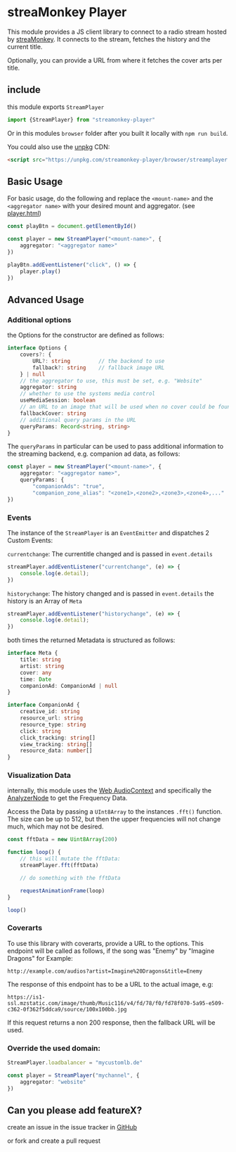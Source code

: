 # streaMonkey Player

This module provides a JS client library to connect to a radio stream hosted by [streaMonkey](https://www.streamonkey.de/en). It connects to the stream, fetches the history and the current title.

Optionally, you can provide a URL from where it fetches the cover arts per title.

## include

this module exports `StreamPlayer`

```ts
import {StreamPlayer} from "streamonkey-player"
```

Or in this modules `browser` folder after you built it locally with `npm run build`.

You could also use the [unpkg](https://unpkg.com/) CDN:

```html
<script src="https://unpkg.com/streamonkey-player/browser/streamplayer.js"></script>
```

## Basic Usage

For basic usage, do the following and replace the `<mount-name>` and the `<aggregator name>` with your desired mount and aggregator. (see [player.html](./player.html))

```ts
const playBtn = document.getElementById()

const player = new StreamPlayer("<mount-name>", {
    aggregator: "<aggregator name>"
})

playBtn.addEventListener("click", () => {
    player.play()
})
```

## Advanced Usage

### Additional options

the Options for the constructor are defined as follows:

```ts
interface Options {
    covers?: {
        URL?: string         // the backend to use
        fallback?: string    // fallback image URL
    } | null            
    // the aggregator to use, this must be set, e.g. "Website"
    aggregator: string                  
    // whether to use the systems media control
    useMediaSession: boolean            
    // an URL to an image that will be used when no cover could be found 
    fallbackCover: string               
    // additional query params in the URL
    queryParams: Record<string, string> 
}
```

The `queryParams` in particular can be used to pass additional information to the streaming backend, e.g. companion ad data, as follows:

```ts
const player = new StreamPlayer("<mount-name>", {
    aggregator: "<aggregator name>",
    queryParams: {
        "companionAds": "true",
        "companion_zone_alias": "<zone1>,<zone2>,<zone3>,<zone4>,..."
})
```

### Events

The instance of the `StreamPlayer` is an `EventEmitter` and dispatches 2 Custom Events:

`currentchange`: The currentitle changed and is passed in `event.details`

```ts
streamPlayer.addEventListener("currentchange", (e) => {
    console.log(e.detail);
})
```

`historychange`: The history changed and is passed in `event.details` the history is an Array of `Meta`

```ts
streamPlayer.addEventListener("historychange", (e) => {
    console.log(e.detail);
})
```

both times the returned Metadata is structured as follows:

```ts
interface Meta {
    title: string
    artist: string
    cover: any
    time: Date
    companionAd: CompanionAd | null
}

interface CompanionAd {
    creative_id: string
    resource_url: string
    resource_type: string
    click: string
    click_tracking: string[]
    view_tracking: string[]
    resource_data: number[]
}

```

### Visualization Data

internally, this module uses the [Web AudioContext](https://developer.mozilla.org/en-US/docs/Web/API/AudioContext) and specifically the [AnalyzerNode](https://developer.mozilla.org/en-US/docs/Web/API/AnalyserNode) to get the Frequency Data.

Access the Data by passing a `UInt8Array` to the instances `.fft()` function. The size can be up to 512, but then the upper frequencies will not change much, which may not be desired.

```ts
const fftData = new Uint8Array(200)

function loop() {
    // this will mutate the fftData:
    streamPlayer.fft(fftData)

    // do something with the fftData

    requestAnimationFrame(loop)
}

loop()
```

### Coverarts

To use this library with coverarts, provide a URL to the options. This endpoint will be called as follows, if the song was "Enemy" by "Imagine Dragons" for Example:

```
http://example.com/audios?artist=Imagine%20Dragons&title=Enemy
```

The response of this endpoint has to be a URL to the actual image, e.g:

```
https://is1-ssl.mzstatic.com/image/thumb/Music116/v4/fd/78/f0/fd78f070-5a95-e509-c362-0f362f5ddca9/source/100x100bb.jpg
```

If this request returns a non 200 response, then the fallback URL will be used.

### Override the used domain:

```ts
StreamPlayer.loadbalancer = "mycustomlb.de"

const player = StreamPlayer("mychannel", {
    aggregator: "website"
})
```

## Can you please add featureX?

create an issue in the issue tracker in [GitHub](https://github.com/streamonkey/streamonkey-player/issues)

or fork and create a pull request